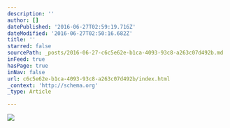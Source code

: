 ```yaml
---
description: ''
author: []
datePublished: '2016-06-27T02:59:19.716Z'
dateModified: '2016-06-27T02:50:16.682Z'
title: ''
starred: false
sourcePath: _posts/2016-06-27-c6c5e62e-b1ca-4093-93c8-a263c07d492b.md
inFeed: true
hasPage: true
inNav: false
url: c6c5e62e-b1ca-4093-93c8-a263c07d492b/index.html
_context: 'http://schema.org'
_type: Article

---
```

![](https://the-grid-user-content.s3-us-west-2.amazonaws.com/f4456c23-7cda-4c2b-b522-d7d50e18b287.png)
